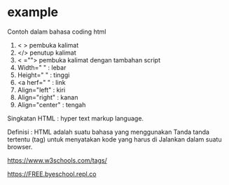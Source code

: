 # example

Contoh dalam bahasa coding html

1. < > pembuka kalimat
2. </> penutup kalimat
3. < =""> pembuka kalimat dengan tambahan script
4. Width=" " : lebar
5. Height=" " : tinggi
6. <a herf=" " : link
7. Align="left" : kiri
8. Align="right" : kanan
9. Align="center" : tengah

Singkatan HTML : hyper text markup language.

Definisi : HTML adalah suatu bahasa yang
menggunakan Tanda tanda tertentu (tag) untuk
menyatakan kode yang harus di Jalankan dalam suatu
browser.

https://www.w3schools.com/tags/
      
https://FREE.byeschool.repl.co
